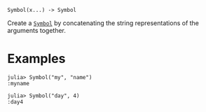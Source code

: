 ```
Symbol(x...) -> Symbol
```

Create a [`Symbol`](@ref) by concatenating the string representations of the arguments together.

# Examples

```jldoctest
julia> Symbol("my", "name")
:myname

julia> Symbol("day", 4)
:day4
```
